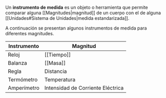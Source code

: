 Un **instrumento de medida** es un objeto o herramienta que permite comparar alguna [[Magnitudes|magnitud]] de un cuerpo con el de alguna [[Unidades#Sistema de Unidades|medida estandarizada]].

A continuación se presentan algunos instrumentos de medida para diferentes magnitudes.

| Instrumento | Magnitud                          |
| ----------- | --------------------------------- |
| Reloj       | [[Tiempo]]                        |
| Balanza     | [[Masa]]                          |
| Regla       | Distancia                         |
| Termómetro  | Temperatura                       |
| Amperímetro | Intensidad de Corriente Eléctrica |

